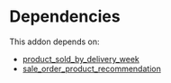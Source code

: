 # Dependencies

This addon depends on:

- [product_sold_by_delivery_week](../../../../odoo-bringout-oca-sale-reporting-product_sold_by_delivery_week)
- [sale_order_product_recommendation](../../../../../oca-workflow-process/odoo-bringout-oca-sale-workflow-sale_order_product_recommendation)
